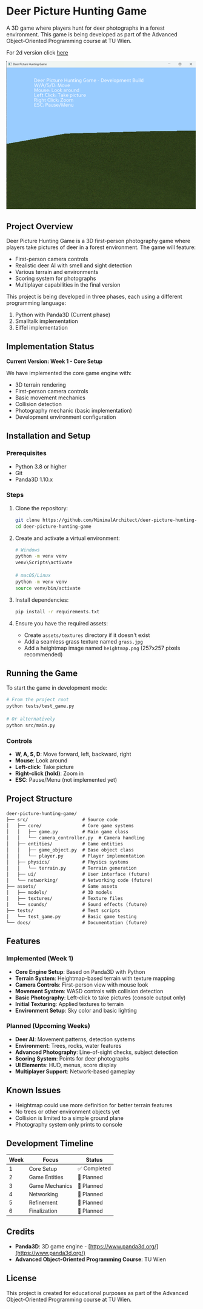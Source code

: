 # Deer Picture Hunting Game

A 3D game where players hunt for deer photographs in a forest environment. This game is being developed as part of the Advanced Object-Oriented Programming course at TU Wien. 

For 2d version click [here](2d/README.md)

<img src="raw/main/screenshots/week1.png" alt="Game Screenshot" width="500"/>


## Project Overview

Deer Picture Hunting Game is a 3D first-person photography game where players take pictures of deer in a forest environment. The game will feature:

- First-person camera controls
- Realistic deer AI with smell and sight detection
- Various terrain and environments
- Scoring system for photographs
- Multiplayer capabilities in the final version

This project is being developed in three phases, each using a different programming language:
1. Python with Panda3D (Current phase)
2. Smalltalk implementation
3. Eiffel implementation

## Implementation Status

**Current Version: Week 1 - Core Setup**

We have implemented the core game engine with:
- 3D terrain rendering
- First-person camera controls
- Basic movement mechanics
- Collision detection
- Photography mechanic (basic implementation)
- Development environment configuration

## Installation and Setup

### Prerequisites
- Python 3.8 or higher
- Git
- Panda3D 1.10.x

### Steps

1. Clone the repository:
   ```bash
   git clone https://github.com/MinimalArchitect/deer-picture-hunting-game.git
   cd deer-picture-hunting-game
   ```

2. Create and activate a virtual environment:
   ```bash
   # Windows
   python -m venv venv
   venv\Scripts\activate
   
   # macOS/Linux
   python -m venv venv
   source venv/bin/activate
   ```

3. Install dependencies:
   ```bash
   pip install -r requirements.txt
   ```

4. Ensure you have the required assets:
   - Create `assets/textures` directory if it doesn't exist
   - Add a seamless grass texture named `grass.jpg`
   - Add a heightmap image named `heightmap.png` (257x257 pixels recommended)

## Running the Game

To start the game in development mode:

```bash
# From the project root
python tests/test_game.py

# Or alternatively
python src/main.py
```

### Controls

- **W, A, S, D**: Move forward, left, backward, right
- **Mouse**: Look around
- **Left-click**: Take picture
- **Right-click (hold)**: Zoom in
- **ESC**: Pause/Menu (not implemented yet)

## Project Structure

```
deer-picture-hunting-game/
├── src/                    # Source code
│   ├── core/               # Core game systems
│   │   ├── game.py         # Main game class
│   │   └── camera_controller.py  # Camera handling
│   ├── entities/           # Game entities
│   │   ├── game_object.py  # Base object class
│   │   └── player.py       # Player implementation
│   ├── physics/            # Physics systems
│   │   └── terrain.py      # Terrain generation
│   ├── ui/                 # User interface (future)
│   └── networking/         # Networking code (future)
├── assets/                 # Game assets
│   ├── models/             # 3D models
│   ├── textures/           # Texture files
│   └── sounds/             # Sound effects (future)
├── tests/                  # Test scripts
│   └── test_game.py        # Basic game testing
└── docs/                   # Documentation (future)
```

## Features

### Implemented (Week 1)

- **Core Engine Setup**: Based on Panda3D with Python
- **Terrain System**: Heightmap-based terrain with texture mapping
- **Camera Controls**: First-person view with mouse look
- **Movement System**: WASD controls with collision detection
- **Basic Photography**: Left-click to take pictures (console output only)
- **Initial Texturing**: Applied textures to terrain
- **Environment Setup**: Sky color and basic lighting

### Planned (Upcoming Weeks)

- **Deer AI**: Movement patterns, detection systems
- **Environment**: Trees, rocks, water features
- **Advanced Photography**: Line-of-sight checks, subject detection
- **Scoring System**: Points for deer photographs
- **UI Elements**: HUD, menus, score display
- **Multiplayer Support**: Network-based gameplay

## Known Issues

- Heightmap could use more definition for better terrain features
- No trees or other environment objects yet
- Collision is limited to a simple ground plane
- Photography system only prints to console

## Development Timeline

| Week | Focus | Status |
|------|-------|--------|
| 1 | Core Setup | ✅ Completed |
| 2 | Game Entities | 🚧 Planned |
| 3 | Game Mechanics | 🚧 Planned |
| 4 | Networking | 🚧 Planned |
| 5 | Refinement | 🚧 Planned |
| 6 | Finalization | 🚧 Planned |

## Credits

- **Panda3D**: 3D game engine - [https://www.panda3d.org/](https://www.panda3d.org/)
- **Advanced Object-Oriented Programming Course**: TU Wien

## License

This project is created for educational purposes as part of the Advanced Object-Oriented Programming course at TU Wien.
